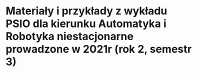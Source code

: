 # Materiały i przykłady z wykładu PSIO dla kierunku Automatyka i Robotyka niestacjonarne prowadzone w 2021r (rok 2, semestr 3)
